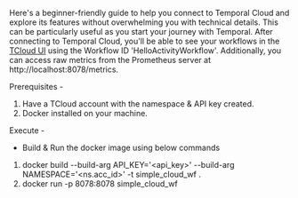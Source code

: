 Here's a beginner-friendly guide to help you connect to Temporal Cloud and explore its features without overwhelming you with technical details. This can be particularly useful as you start your journey with Temporal.
After connecting to Temporal Cloud, you'll be able to see your workflows in the [TCloud UI](https://cloud.temporal.io/) using the Workflow ID 'HelloActivityWorkflow'. Additionally, you can access raw metrics from the Prometheus server at http://localhost:8078/metrics.

Prerequisites - 
  1. Have a TCloud account with the namespace & API key created.
  2. Docker installed on your machine.

Execute - 
  * Build & Run the docker image using below commands
  1. docker build --build-arg API_KEY='<api_key>' --build-arg NAMESPACE='<ns.acc_id>' -t simple_cloud_wf .
  2. docker run -p 8078:8078 simple_cloud_wf


